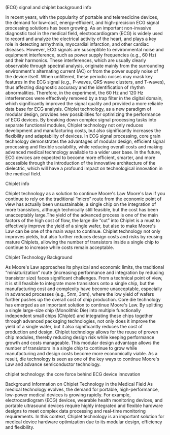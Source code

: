 (ECG) signal and chiplet background info

In recent years, with the popularity of portable and telemedicine devices, the demand for low-cost, energy-efficient, and high-precision ECG signal processing solutions has been growing. As an important non-invasive diagnostic tool in the medical field, electrocardiogram (ECG) is widely used to record and analyze the electrical activity of the heart, and plays a key role in detecting arrhythmia, myocardial infarction, and other cardiac diseases.
However, ECG signals are susceptible to environmental noise and equipment interference, such as power supply frequencies (e.g., 60 Hz) and their harmonics. These interferences, which are usually clearly observable through spectral analysis, originate mainly from the surrounding environment's alternating current (AC) or from the power supply noise of the device itself. When unfiltered, these periodic noises may mask key features in the ECG signal (e.g., P-waves, QRS wave clusters, and T-waves), thus affecting diagnostic accuracy and the identification of rhythm abnormalities. Therefore, in the experiment, the 60 Hz and 120 Hz interferences were effectively removed by a trap filter in the digital domain, which significantly improved the signal quality and provided a more reliable data base for ECG analysis.
Chiplet technology, as a new paradigm of modular design, provides new possibilities for optimizing the performance of ECG devices. By breaking down complex signal processing tasks into separate functional modules, Chiplet technology not only reduces development and manufacturing costs, but also significantly increases the flexibility and adaptability of devices. In ECG signal processing, core grain technology demonstrates the advantages of modular design, efficient signal processing and flexible scalability, while reducing overall costs and making advanced medical technology available to a wider user base. In the future, ECG devices are expected to become more efficient, smarter, and more accessible through the introduction of the innovative architecture of the dielectric, which will have a profound impact on technological innovation in the medical field.

Chiplet info

Chiplet technology as a solution to continue Moore's Law
 Moore's law if you continue to rely on the traditional “micro” route from the economic point of view has actually been unsustainable, a single chip on the integration of more transistors, although technically still feasible, but the cost has been unacceptably large.The yield of the advanced process is one of the main factors of the high cost of flow, the large die “cut” into Chiplet is a must to effectively improve the yield of a single wafer, but also to make Moore's Law can be one of the main ways to continue. Chiplet technology not only improves yields, but also further reduces design costs and risks by reusing mature Chiplets, allowing the number of transistors inside a single chip to continue to increase while costs remain acceptable.

Chiplet Technology Background

As Moore's Law approaches its physical and economic limits, the traditional “miniaturization” route (increasing performance and integration by reducing transistor size) faces significant challenges. From a technical point of view, it is still feasible to integrate more transistors onto a single chip, but the manufacturing cost and complexity have become unacceptable, especially in advanced processes (e.g., 5nm, 3nm), where the low yield of wafers further pushes up the overall cost of chip production.
Core die technology has emerged as an important solution to continue Moore's Law. By splitting a single large-size chip (Monolithic Die) into multiple functionally independent small chips (Chiplet) and integrating these chips together through advanced packaging technologies, not only does it improve the yield of a single wafer, but it also significantly reduces the cost of production and design. Chiplet technology allows for the reuse of proven chip modules, thereby reducing design risk while keeping performance growth and costs manageable.
This modular design advantage allows the number of transistors in a single chip to continue to grow while manufacturing and design costs become more economically viable. As a result, die technology is seen as one of the key ways to continue Moore's Law and advance semiconductor technology.

chiplet technology: the core force behind ECG device innovation


Background Information on Chiplet Technology in the Medical Field
As medical technology evolves, the demand for portable, high-performance, low-power medical devices is growing rapidly. For example, electrocardiogram (ECG) devices, wearable health monitoring devices, and portable ultrasound devices require highly integrated and flexible hardware designs to meet complex data processing and real-time monitoring requirements. In this context, Chiplet technology is an important solution for medical device hardware optimization due to its modular design, efficiency and flexibility.

